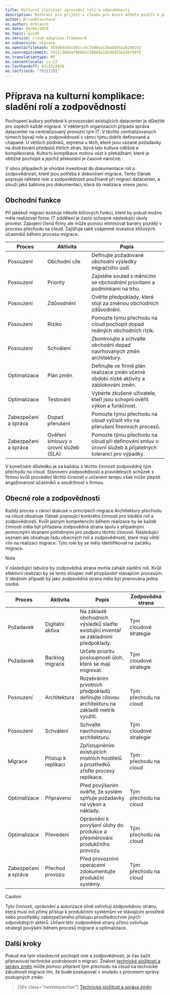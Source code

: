 ```yaml
---
title: Kulturní složitost zarovnání rolí a odpovědností
description: Rozhraní pro přijetí v cloudu pro Azure můžete použít k přípravě na kulturní složitost tím, že zarovnáte role a zodpovědnosti, abyste během procesu migrace propravili přehlednost.
author: BrianBlanchard
ms.author: brblanch
ms.date: 04/04/2019
ms.topic: guide
ms.service: cloud-adoption-framework
ms.subservice: migrate
ms.openlocfilehash: 56956443bc681cc0c7e00ea13babb55a26280192
ms.sourcegitcommit: 5411c3b64af966b5c56669a182d6425e226fd4f6
ms.translationtype: MT
ms.contentlocale: cs-CZ
ms.lasthandoff: 03/13/2020
ms.locfileid: "79311791"
---
```

# <a name="prepare-for-cultural-complexity-aligning-roles-and-responsibilities"></a>Příprava na kulturní komplikace: sladění rolí a zodpovědností

Pochopení kultury potřebné k provozování existujících datacenter je důležité pro úspěch každé migrace. V některých organizacích připadá správa datacenter na centralizovaný provozní tým IT. V těchto centralizovaných týmech bývají role a zodpovědnosti v rámci týmu dobře definované a chápané. U větších podniků, zejména u těch, které jsou vázané požadavky na dodržování předpisů třetích stran, bývá tato kultura odlišná a komplikovaná. Kulturní komplikace mohou vést k překážkám, které je obtížné pochopit a jejichž překonání je časově náročné.

V obou případech je vhodné investovat do dokumentace rolí a zodpovědností, které jsou potřeba k dokončení migrace. Tento článek popisuje některé role a zodpovědnosti používané při migraci datacenter, a slouží jako šablona pro dokumentaci, která do realizace vnese jasno.

## <a name="business-functions"></a>Obchodní funkce

Při jakékoli migraci existuje několik klíčových funkcí, které by pokud možno měla realizovat firma. IT oddělení je často schopné následující úkoly provést. Zapojení členů firmy ale může pomoci eliminovat bariéry později v procesu přechodu na cloud. Zajišťuje také vzájemné investice klíčových účastníků během procesu migrace.

| Proces | Aktivita | Popis |
|---------|---------|---------|
| Posouzení | Obchodní cíle | Definujte požadované obchodní výsledky migračního úsilí. |
| Posouzení | Priority | Zajistěte soulad s měnícími se obchodními prioritami a podmínkami na trhu. |
| Posouzení | Zdůvodnění | Ověřte předpoklady, které stojí za změnou obchodních zdůvodnění. |
| Posouzení | Riziko | Pomozte týmu přechodu na cloud pochopit dopad reálných obchodních rizik. |
| Posouzení | Schválení | Zkontrolujte a schvalte obchodní dopad navrhovaných změn architektury. |
| Optimalizace | Plán změn | Definujte ve firmě plán realizace změn včetně období nízké aktivity a zablokování změn. |
| Optimalizace | Testování | Vyberte zkušené uživatele, kteří jsou schopni ověřit výkon a funkčnost. |
| Zabezpečení a správa | Dopad přerušení | Pomozte týmu přechodu na cloud vyčíslit vliv na přerušení firemních procesů. |
| Zabezpečení a správa | Ověření smlouvy o úrovni služeb (SLA) | Pomozte týmu přechodu na cloud při definování smluv o úrovni služeb a přijatelných tolerancí pro výpadky. |

V konečném důsledku je za každou z těchto činností zodpovědný tým přechodu na cloud. Stanovení zodpovědností a pravidelných schůzek s firmou kvůli provádění těchto činností v určeném tempu však může zlepšit angažovanost účastníků a soudržnost s firmou.

## <a name="common-roles-and-responsibilities"></a>Obecné role a zodpovědnosti

Každý proces v rámci diskuse o principech migrace Architektury přechodu na cloud obsahuje článek popisující konkrétní činnosti pro sladění rolí a zodpovědností. Kvůli jasným kompetencím během realizace by ke každé činnosti měla být přiřazena zodpovědná strana spolu s případnými pomocnými stranami potřebnými pro podporu těchto činností. Následující seznam ale obsahuje řadu obecných rolí a zodpovědností, které mají větší vliv na realizaci migrace. Tyto role by se měly identifikovat na začátku migrace.

> [!NOTE]
> V následující tabulce by zodpovědná strana mohla zahájit sladění rolí. Kvůli efektivní realizaci by se tento sloupec měl přizpůsobit stávajícím procesům. V ideálním případě by jako zodpovědná strana měla být jmenována jedna osoba.

| Proces | Aktivita | Popis | Zodpovědná strana |
|---------|---------|---------|---------|
| Požadavek | Digitální aktiva | Na základě obchodních výsledků slaďte existující inventář se základními předpoklady. | Tým cloudové strategie |
| Požadavek | Backlog migrace | Určete prioritu posloupnosti úloh, které se mají migrovat. | Tým cloudové strategie |
| Posouzení | Architektura | Rozebráním prvotních předpokladů definujte cílovou architekturu na základě metrik využití. | Tým přechodu na cloud |
| Posouzení | Schválení | Schvalte navrhovanou architekturu. | Tým cloudové strategie |
| Migrace | Přístup k replikaci | Zpřístupněním existujících místních hostitelů a prostředků zřiďte procesy replikace. | Tým přechodu na cloud |
| Optimalizace | Připraveno | Před povýšením ověřte, že systém splňuje požadavky na výkon a náklady. | Tým přechodu na cloud |
| Optimalizace | Převedení | Oprávnění k povýšení úlohy do produkce a přesměrování produkčního provozu. | Tým přechodu na cloud |
| Zabezpečení a správa | Přechod provozu | Před provozními operacemi zdokumentujte produkční systémy. | Tým přechodu na cloud |

> [!CAUTION]
> Tyto činnosti, oprávnění a autorizace silně ovlivňují zodpovědnou stranu, která musí mít přímý přístup k produkčním systémům ve stávajícím prostředí nebo prostředky zabezpečeného přístupu prostřednictvím jiných odpovědných aktérů. Určení této zodpovědné strany přímo ovlivňuje strategii povýšení během procesů migrace a optimalizace.

## <a name="next-steps"></a>Další kroky

Pokud má tým všeobecně pochopit role a zodpovědnosti, je čas začít připravovat technické podrobnosti o migraci. Znalost [technické složitosti a správy změn](./technical-complexity.md) může pomoci připravit tým přechodu na cloud na technické záludnosti migrace tím, že bude postupovat v souladu s procesem správy postupných změn.

> [!div class="nextstepaction"]
> [Technická složitost a správa změn](./technical-complexity.md)
